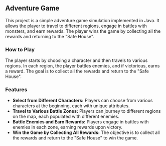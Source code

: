 ## Adventure Game
This project is a simple adventure game simulation implemented in Java. It allows the player to travel to different regions, engage in battles with monsters, and earn rewards. 
The player wins the game by collecting all the rewards and returning to the "Safe House".

### How to Play
The player starts by choosing a character and then travels to various regions. In each region, the player battles enemies, and if victorious, earns a reward. The goal is to collect all the rewards and return to the "Safe House".

### Features
- **Select from Different Characters:** Players can choose from various characters at the beginning, each with unique attributes.
- **Travel to Various Battle Zones:** Players can journey to different regions on the map, each populated with different enemies.
- **Battle Enemies and Earn Rewards:** Players engage in battles with enemies in each zone, earning rewards upon victory.
- **Win the Game by Collecting All Rewards:** The objective is to collect all the rewards and return to the "Safe House" to win the game.
